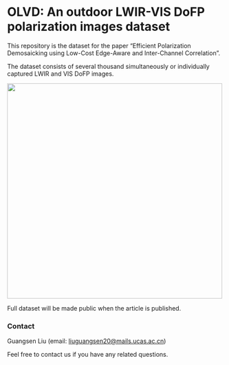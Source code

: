 # OLVD: An outdoor LWIR-VIS DoFP polarization images dataset

This repository is the dataset for the paper “Efficient Polarization Demosaicking using Low-Cost Edge-Aware and Inter-Channel Correlation”.

The dataset consists of several thousand simultaneously or individually captured LWIR and VIS DoFP images.

<img src="https://github.com/lgs195/OLVD/blob/main/dataset2_1.png" width="500px">


Full dataset will be made public when the article is published.

### Contact
Guangsen Liu (email: liuguangsen20@mails.ucas.ac.cn)

Feel free to contact us if you have any related questions.
